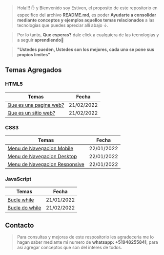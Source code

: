 > Hola!!! ✋ y Bienvenido soy Estiven, el proposito de este repositorio en especifico del archivo **README.md**, es poder **Ayudarte a consolidar mediante conceptos y ejemplos aquellos temas relacionados** a las tecnologias que puedes apreciar alli abajo ↓.

> Por lo tanto, **Que esperas?** dale click a cualquiera de las tecnologias y a seguir **aprendiendo**👨

> **"Ustedes pueden, Ustedes son los mejores, cada uno se pone sus propios limites"**

## **Temas Agregados**

### **HTML5**

| Temas                                      | Fecha      |
| ------------------------------------------ | ---------- |
| [Que es una pagina web?](./HTML5/HTML5.md) | 21/02/2022 |
| [Que es un sitio web?](./HTML5/HTML5.md)   | 21/02/2022 |

### **CSS3**

| Temas                                           | Fecha      |
| ----------------------------------------------- | ---------- |
| [Menu de Navegacion Mobile](./CSS3/CSS3.md)     | 22/01/2022 |
| [Menu de Navegacion Desktop](./CSS3/CSS3.md)    | 22/01/2022 |
| [Menu de Navegacion Responsive](./CSS3/CSS3.md) | 22/01/2022 |

### **JavaScript**

| Temas                                | Fecha      |
| ------------------------------------ | ---------- |
| [Bucle while](./JS/javascript.md)    | 21/01/2022 |
| [Bucle do while](./JS/javascript.md) | 21/02/2022 |

## **Contacto**

> Para consultas y mejoras de este respositorio les agradeceria me lo hagan saber mediante mi numero de **whatsapp: +51948255841**, para asi agregar conceptos que son del interes de todos.
